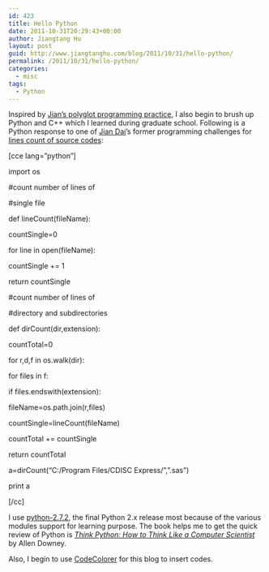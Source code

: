 ```yaml
---
id: 423
title: Hello Python
date: 2011-10-31T20:29:43+00:00
author: Jiangtang Hu
layout: post
guid: http://www.jiangtanghu.com/blog/2011/10/31/hello-python/
permalink: /2011/10/31/hello-python/
categories:
  - misc
tags:
  - Python
---
```

Inspired by <a href="http://www.jiangtanghu.com/blog/2011/08/15/sas-bloggers-in-action-2-jian-dai-and-his-sas-academy/" target="_blank">Jian’s polyglot programming practice</a>, I also begin to brush up Python and C++ which I learned during graduate school. Following is a Python response to one of <a href="http://tech.groups.yahoo.com/group/sas_academy/" target="_blank">Jian Dai</a>’s former programming challenges for <a href="http://blog.clinovo.com/megha-becomes-the-third-time-winner-june-programming-challenge-now-is-finished/" target="_blank">lines count of source codes</a>:
  
[cce lang=&#8221;python&#8221;]
  
import os

#count number of lines of
  
#single file
  
def lineCount(fileName):
	  
countSingle=0
	  
for line in open(fileName):
		  
countSingle += 1
	  
return countSingle

#count number of lines of
  
#directory and subdirectories
  
def dirCount(dir,extension):
	  
countTotal=0
	  
for r,d,f in os.walk(dir):
		  
for files in f:
			  
if files.endswith(extension):
				  
fileName=os.path.join(r,files)
				  
countSingle=lineCount(fileName)
				  
countTotal += countSingle
	  
return countTotal

a=dirCount(&#8220;C:/Program Files/CDISC Express/&#8221;,&#8221;.sas&#8221;)

print a
  
[/cc]

I use <a href="http://www.jiangtanghu.com/docs/en/readME_IDE.txt" target="_blank">python-2.7.2</a>, the final Python 2.x release most because of the various modules support for learning purpose. The book helps me to get the quick review of Python is _<a href="http://greenteapress.com/thinkpython/thinkpython.html" target="_blank">Think Python: How to Think Like a Computer Scientist</a>_ by Allen Downey.

Also, I begin to use <a href="http://kpumuk.info/projects/wordpress-plugins/codecolorer/" target="_blank">CodeColorer</a> for this blog to insert codes.